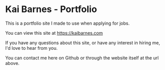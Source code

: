 # Kai Barnes - Portfolio

This is a portfolio site I made to use when applying for jobs.

You can view this site at https://kaibarnes.com

If you have any questions about this site, or have any interest in hiring me, I'd love to hear from you.

You can contact me here on Github or through the website itself at the url above.
